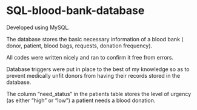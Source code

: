 # SQL-blood-bank-database

Developed using MySQL.

The database stores the basic necessary information of a blood bank ( donor, patient, blood bags, requests, donation frequency).

All codes were written nicely and ran to confirm it free from errors. 

Database triggers were put in place to the best of my knowledge so as to prevent medically unfit donors from having their records stored in the database. 

The column “need_status” in the patients table stores the level of urgency (as either “high” or “low”) a patient needs a blood donation.
